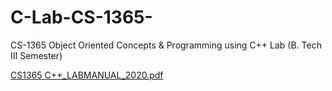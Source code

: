 # C-Lab-CS-1365-
CS-1365 Object Oriented Concepts &amp; Programming using C++ Lab (B. Tech III Semester)

[CS1365 C++_LABMANUAL_2020.pdf](https://github.com/rishabh99-rc/C-Lab-CS-1365-/files/7481762/CS1365.C%2B%2B_LABMANUAL_2020.pdf)
